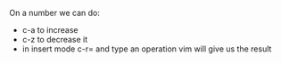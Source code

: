 
On a number we can do:

* c-a to increase
* c-z to decrease it
* in insert mode c-r= and type an operation vim will give us the result


